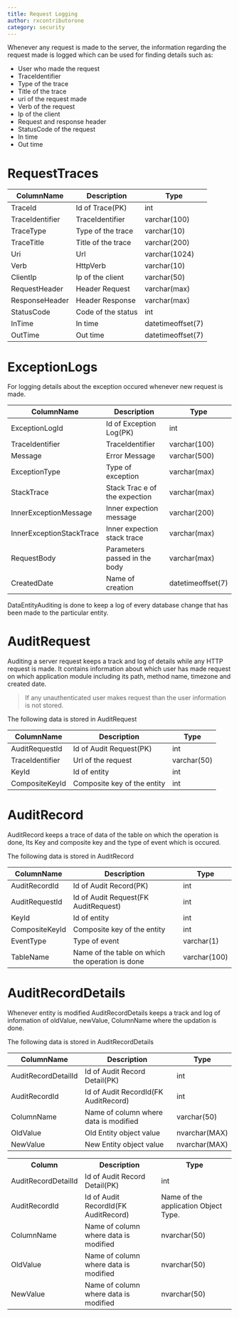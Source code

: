 ```yaml
---
title: Request Logging
author: rxcontributorone
category: security 
---
```


Whenever any request is made to the server, the information regarding the request made is logged which can be used for finding details such as:

* User who made the request
* TraceIdentifier 
* Type of the trace
* Title of the trace
* uri of the request made
* Verb of the request
* Ip of the client
* Request and response header
* StatusCode of the request
* In time 
* Out time 

# RequestTraces

| ColumnName | Description | Type | 
| ----------- | ----------- | ----------- |
| TraceId | Id of Trace(PK) | int |
| TraceIdentifier | TraceIdentifier | varchar(100) |
| TraceType | Type of the trace | varchar(10) |
| TraceTitle | Title of the trace | varchar(200) |
| Uri | Url | varchar(1024) |
| Verb | HttpVerb | varchar(10) |
| ClientIp | Ip of the client | varchar(50) |
| RequestHeader | Header Request | varchar(max) |
| ResponseHeader | Header Response | varchar(max) |
| StatusCode | Code of the status | int |
| InTime | In time | datetimeoffset(7) |
| OutTime | Out time | datetimeoffset(7) |

# ExceptionLogs 
For logging details about the exception occured whenever new request is made.

| ColumnName | Description | Type | 
| ----------- | ----------- | ----------- |
| ExceptionLogId | Id of Exception Log(PK) | int |
| TraceIdentifier | TraceIdentifier | varchar(100) |
| Message | Error Message | varchar(500) |
| ExceptionType | Type of exception | varchar(max) |
| StackTrace | Stack Trac   e of the expection | varchar(max) |
| InnerExceptionMessage | Inner expection message | varchar(200) |
| InnerExceptionStackTrace | Inner expection stack trace | varchar(max) |
| RequestBody | Parameters passed in the body | varchar(max) |
| CreatedDate | Name of creation | datetimeoffset(7) |


DataEntityAuditing is done to keep a log of every database change that has been made to the particular entity. 

# AuditRequest

Auditing a server request keeps a track and log of details while any HTTP request is made. It contains information about which user has made request on which application module including its path, method name, timezone and created date.   

> If any unauthenticated user makes request than the user information is not stored.

The following data is stored in AuditRequest 

| ColumnName | Description | Type | 
| ----------- | ----------- | ----------- |
| AuditRequestId | Id of Audit Request(PK) | int |
| TraceIdentifier | Url of the request | varchar(50) |
| KeyId | Id of entity | int |
| CompositeKeyId | Composite key of the entity | int |

# AuditRecord

AuditRecord keeps a trace of data of the table on which the operation is done, Its Key and composite key and the type of event which is occured.

The following data is stored in AuditRecord

| ColumnName | Description | Type | 
| ----------- | ----------- | ----------- |
| AuditRecordId | Id of Audit Record(PK) | int |
| AuditRequestId | Id of Audit Request(FK AuditRequest) | int |
| KeyId | Id of entity | int |
| CompositeKeyId | Composite key of the entity | int |
| EventType | Type of event | varchar(1) |
| TableName | Name of the table on which the operation is done | varchar(100) |

# AuditRecordDetails

Whenever entity is modified AuditRecordDetails keeps a track and log of information of oldValue, newValue, ColumnName where the updation is done.

The following data is stored in AuditRecordDetails

| ColumnName | Description | Type | 
| ----------- | ----------- | ----------- |
| AuditRecordDetailId | Id of Audit Record Detail(PK) | int |
| AuditRecordId | Id of Audit RecordId(FK AuditRecord) | int |
| ColumnName | Name of column where data is modified | varchar(50) |
| OldValue | Old Entity object value | nvarchar(MAX) |
| NewValue | New Entity object value | nvarchar(MAX) |

<table class="table table-bordered table-striped">
<tr><th>Column</th><th>Description</th><th>Type</th></tr>
<tr><td>AuditRecordDetailId</td><td>Id of Audit Record Detail(PK)</td><td>int</td></tr>
<tr><td>AuditRecordId</td><td>Id of Audit RecordId(FK AuditRecord)</td><td>Name of the application Object Type.</td></tr> 
<tr><td>ColumnName</td><td>Name of column where data is modified</td><td>nvarchar(50)</td></tr>
<tr><td>OldValue</td><td>Name of column where data is modified</td><td>nvarchar(50)</td></tr>
<tr><td>NewValue</td><td>Name of column where data is modified</td><td>nvarchar(50)</td></tr>
</table>


